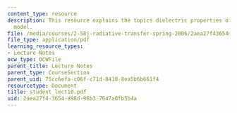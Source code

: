 ```yaml
---
content_type: resource
description: This resource explains the topics dielectric properties of solid, Drude
  model.
file: /media/courses/2-58j-radiative-transfer-spring-2006/2aea27f43654d98d96b37647a0fb5b4a_student_lect10.pdf
file_type: application/pdf
learning_resource_types:
- Lecture Notes
ocw_type: OCWFile
parent_title: Lecture Notes
parent_type: CourseSection
parent_uid: 75cc6efa-c06f-c71d-8410-8ea5b6b661f4
resourcetype: Document
title: student_lect10.pdf
uid: 2aea27f4-3654-d98d-96b3-7647a0fb5b4a
---
```

